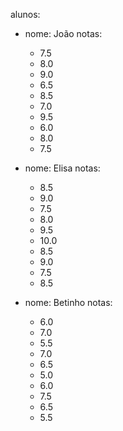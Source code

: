 alunos:
  - nome: João
    notas:
      - 7.5
      - 8.0
      - 9.0
      - 6.5
      - 8.5
      - 7.0
      - 9.5
      - 6.0
      - 8.0
      - 7.5

  - nome: Elisa
    notas:
      - 8.5
      - 9.0
      - 7.5
      - 8.0
      - 9.5
      - 10.0
      - 8.5
      - 9.0
      - 7.5
      - 8.5

  - nome: Betinho
    notas:
      - 6.0
      - 7.0
      - 5.5
      - 7.0
      - 6.5
      - 5.0
      - 6.0
      - 7.5
      - 6.5
      - 5.5